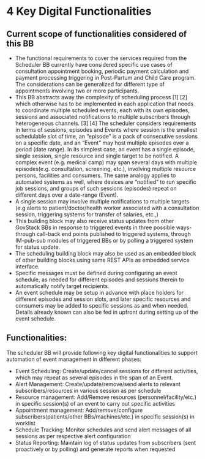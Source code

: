 # 4 Key Digital Functionalities

## **Current scope of functionalities considered of this BB**

* The functional requirements to cover the services required from the Scheduler BB currently have considered specific use cases of consultation appointment booking, periodic payment calculation and payment processing triggering in Post-Partum and Child Care program. The considerations can be generalized for different type of appointments involving two or more participants.
* This BB abstracts away the complexity of scheduling process \[1] \[2]  which otherwise has to be implemented in each application that needs to coordinate multiple scheduled events, each with its own episodes, sessions and associated notifications to multiple subscribers through heterogeneous channels. \[3] \[4] The scheduler considers requirements in terms of sessions, episodes and Events where session is the smallest schedulable slot of time, an “episode” is a pack of consecutive sessions on a specific date, and an “Event” may host multiple episodes over a period (date range).  In its simplest case, an event has a single episode, single session, single resource and single target to be notified.  A complex event (e.g. medical camp) may span several days with multiple episodes(e.g. consultation, screening, etc.), involving multiple resource persons, facilities and consumers. The same analogy applies to automated systems as well, where devices are “notified” to run specific job sessions, and groups of such sessions (episodes) repeat on different days over a date-range (Event).
* A single session may involve multiple notifications to multiple targets (e.g  alerts to patient/doctor/health worker associated with a consultation session, triggering systems for transfer of salaries, etc.,)
* This building block may also receive status updates from other GovStack BBs in response to triggered events in three possible ways- through call-back end points published to triggered systems, through IM-pub-sub modules of triggered BBs or by polling a triggered system for status update.
* The scheduling building block may also be used as an embedded block of other building blocks using same REST APIs as embedded service interface.
* Specific messages must be defined during configuring an event schedule, as needed for different episodes and sessions  therein to automatically notify target recipients.
* An event schedule may be setup in advance with place holders for different episodes and session slots, and later specific resources and consumers may be added to specific sessions as and when needed. Details already known can also be fed in upfront during setting up of the event schedule.

## Functionalities:

The scheduler BB will provide following key digital functionalities to support automation of event management in different phases:

* Event Scheduling: Create/update/cancel sessions for different activities, which may repeat as several episodes in the span of an Event.
* Alert Management: Create/update/remove/send alerts to relevant subscribers/resources in various session as per schedule
* Resource  management: Add/Remove resources (personnel/facility/etc.) in specific session(s) of an event to carry out specific activities
* Appointment management:  Add/remove/configure subscribers(patients/other BBs/machines/etc.) in specific session(s) in worklist
* Schedule Tracking:  Monitor schedules and send alert messages of all sessions as per respective alert configuration
* Status Reporting:  Maintain log of status updates from subscribers (sent proactively or by polling) and generate reports when requested
